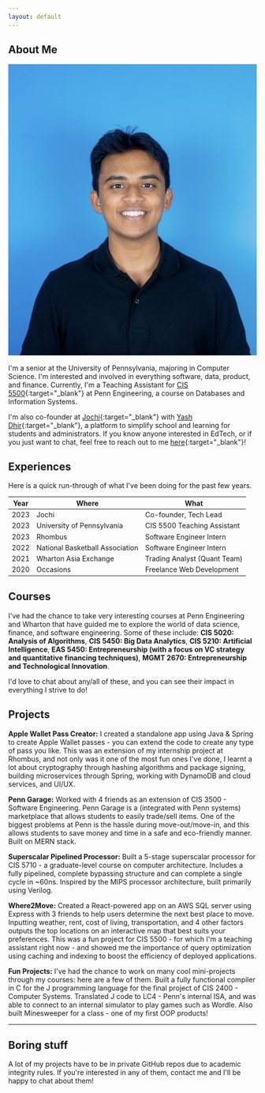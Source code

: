 ```yaml
---
layout: default
---
```


## About Me

<img class="profile-picture" src="compressed_headshot.jpg">

I'm a senior at the University of Pennsylvania, majoring in Computer Science. I'm interested and involved in everything software, data, product, and finance. Currently, I'm a Teaching Assistant for [CIS 5500](https://online.seas.upenn.edu/courses/cis-550-database-information-systems/){:target="\_blank"} at Penn Engineering, a course on Databases and Information Systems.

I'm also co-founder at [Jochi](https://www.jochi.info/){:target="\_blank"} with [Yash Dhir](https://www.linkedin.com/in/yashdhir/){:target="\_blank"}, a platform to simplify school and learning for students and administrators. If you know anyone interested in EdTech, or if you just want to chat, feel free to reach out to me [here](https://www.linkedin.com/in/rahul-nambiar27/){:target="\_blank"}!

## Experiences

Here is a quick run-through of what I've been doing for the past few years.

| Year | Where                           | What                         |
| ---- | ------------------------------- | ---------------------------- |
| 2023 | Jochi                           | Co-founder, Tech Lead        |
| 2023 | University of Pennsylvania      | CIS 5500 Teaching Assistant  |
| 2023 | Rhombus                         | Software Engineer Intern     |
| 2022 | National Basketball Association | Software Engineer Intern     |
| 2021 | Wharton Asia Exchange           | Trading Analyst (Quant Team) |
| 2020 | Occasions                       | Freelance Web Development    |

## Courses

I've had the chance to take very interesting courses at Penn Engineering and Wharton that have guided me to explore the world of data science, finance, and software engineering. Some of these include: **CIS 5020: Analysis of Algorithms**, **CIS 5450: Big Data Analytics**, **CIS 5210: Artificial Intelligence**, **EAS 5450: Entrepreneurship (with a focus on VC strategy and quantitative financing techniques)**, **MGMT 2670: Entrepreneurship and Technological Innovation**.

I'd love to chat about any/all of these, and you can see their impact in everything I strive to do!

## Projects

**Apple Wallet Pass Creator:** I created a standalone app using Java & Spring to create Apple Wallet passes - you can extend the code to create any type of pass you like. This was an extension of my internship project at Rhombus, and not only was it one of the most fun ones I've done, I learnt a lot about cryptography through hashing algorithms and package signing, building microservices through Spring, working with DynamoDB and cloud services, and UI/UX.

**Penn Garage:** Worked with 4 friends as an extension of CIS 3500 - Software Engineering. Penn Garage is a (integrated with Penn systems) marketplace that allows students to easily trade/sell items. One of the biggest problems at Penn is the hassle during move-out/move-in, and this allows students to save money and time in a safe and eco-friendly manner. Built on MERN stack.

**Superscalar Pipelined Processor:** Built a 5-stage superscalar processor for CIS 5710 - a graduate-level course on computer architecture. Includes a fully pipelined, complete bypassing structure and can complete a single cycle in ~60ns. Inspired by the MIPS processor architecture, built primarily using Verilog.

**Where2Move:** Created a React-powered app on an AWS SQL server using Express with 3 friends to help users determine the next best place to move. Inputting weather, rent, cost of living, transportation, and 4 other factors outputs the top locations on an interactive map that best suits your preferences. This was a fun project for CIS 5500 - for which I'm a teaching assistant right now - and showed me the importance of query optimization using caching and indexing to boost the efficiency of deployed applications.

**Fun Projects:** I've had the chance to work on many cool mini-projects through my courses: here are a few of them. Built a fully functional compiler in C for the J programming language for the final project of CIS 2400 - Computer Systems. Translated J code to LC4 - Penn's internal ISA, and was able to connect to an internal simulator to play games such as Wordle. Also built Minesweeper for a class - one of my first OOP products!

---

## Boring stuff

A lot of my projects have to be in private GitHub repos due to academic integrity rules. If you're interested in any of them, contact me and I'll be happy to chat about them!
